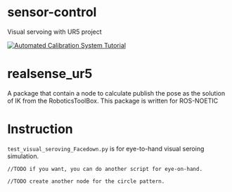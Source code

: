 # sensor-control
Visual servoing with UR5 project

[![Automated Calibration System Tutorial](https://youtu.be/2KWZNxD7UUA/0.jpg)](https://youtu.be/2KWZNxD7UUA)

# realsense_ur5 
A package that contain a node to calculate publish the pose as the solution of IK from the RoboticsToolBox. 
This package is written for ROS-NOETIC

# Instruction
`test_visual_seroving_Facedown.py` is for eye-to-hand visual seroing simulation.
```
//TODO if you want, you can do another script for eye-on-hand. 

//TODO create another node for the circle pattern.
```
